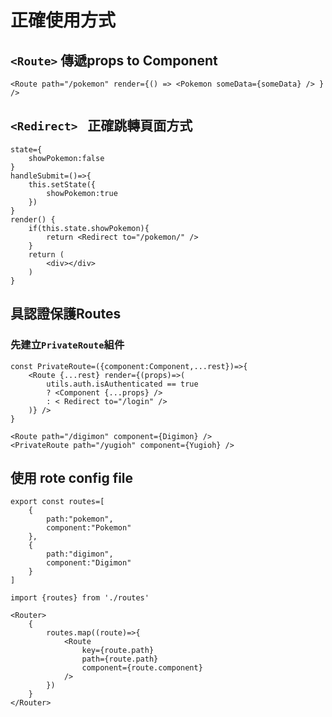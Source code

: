 # 正確使用方式

## `<Route>` 傳遞props to Component

```react
<Route path="/pokemon" render={() => <Pokemon someData={someData} /> } />
```

## `<Redirect> ` 正確跳轉頁面方式

```react
state={
    showPokemon:false
}
handleSubmit=()=>{
    this.setState({
        showPokemon:true
    })
}
render() {
    if(this.state.showPokemon){
    	return <Redirect to="/pokemon/" />   
    }
    return (
    	<div></div>
    )
}
```

## 具認證保護Routes

### 先建立`PrivateRoute`組件

```react
const PrivateRoute=({component:Component,...rest})=>{
    <Route {...rest} render={(props)=>(
    	utils.auth.isAuthenticated == true
        ? <Component {...props} />
        : < Redirect to="/login" />
    )} />
}
```

```react
<Route path="/digimon" component={Digimon} />
<PrivateRoute path="/yugioh" component={Yugioh} />
```

## 使用 rote config file

```react
export const routes=[
    {
        path:"pokemon",
        component:"Pokemon"
    },
    {
        path:"digimon",
        component:"Digimon"
    }
]
```

```react
import {routes} from './routes'

<Router>
    {
        routes.map((route)=>{
			<Route
            	key={route.path}
                path={route.path}
                component={route.component}
            />
        })
	}
</Router>
```

